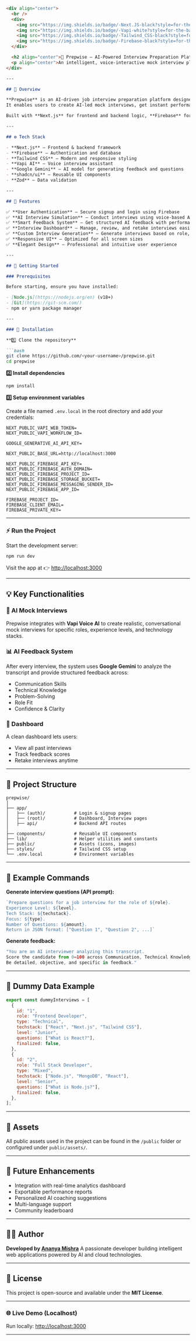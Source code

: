 ````markdown
<div align="center">
  <br />
  <div>
    <img src="https://img.shields.io/badge/-Next.JS-black?style=for-the-badge&logoColor=white&logo=nextdotjs&color=black" alt="next.js" />
    <img src="https://img.shields.io/badge/-Vapi-white?style=for-the-badge&color=5dfeca" alt="vapi" />
    <img src="https://img.shields.io/badge/-Tailwind_CSS-black?style=for-the-badge&logoColor=white&logo=tailwindcss&color=06B6D4" alt="tailwindcss" />
    <img src="https://img.shields.io/badge/-Firebase-black?style=for-the-badge&logoColor=white&logo=firebase&color=DD2C00" alt="firebase" />
  </div>

  <h2 align="center">🧠 Prepwise — AI-Powered Interview Preparation Platform</h2>
  <p align="center">An intelligent, voice-interactive mock interview platform built using <b>Next.js</b>, <b>Firebase</b>, <b>TailwindCSS</b>, and <b>Vapi AI</b>.</p>
</div>

---

## 📘 Overview

**Prepwise** is an AI-driven job interview preparation platform designed to help users simulate real interviews through **voice interaction**.  
It enables users to create AI-led mock interviews, get instant performance feedback, and track their progress through an intuitive dashboard.

Built with **Next.js** for frontend and backend logic, **Firebase** for authentication and data storage, **TailwindCSS** for styling, and **Vapi AI** for intelligent voice interview interactions.

---

## ⚙️ Tech Stack

- **Next.js** – Frontend & backend framework  
- **Firebase** – Authentication and database  
- **Tailwind CSS** – Modern and responsive styling  
- **Vapi AI** – Voice interview assistant  
- **Google Gemini** – AI model for generating feedback and questions  
- **shadcn/ui** – Reusable UI components  
- **Zod** – Data validation

---

## 🌟 Features

✅ **User Authentication** – Secure signup and login using Firebase  
✅ **AI Interview Simulation** – Conduct interviews using voice-based AI agents  
✅ **Smart Feedback System** – Get structured AI feedback with performance breakdowns  
✅ **Interview Dashboard** – Manage, review, and retake interviews easily  
✅ **Custom Interview Generation** – Generate interviews based on role, experience, and tech stack  
✅ **Responsive UI** – Optimized for all screen sizes  
✅ **Elegant Design** – Professional and intuitive user experience  

---

## 🚀 Getting Started

### Prerequisites

Before starting, ensure you have installed:

- [Node.js](https://nodejs.org/en) (v18+)
- [Git](https://git-scm.com/)
- npm or yarn package manager

---

### 🧩 Installation

**1️⃣ Clone the repository**

```bash
git clone https://github.com/<your-username>/prepwise.git
cd prepwise
````

**2️⃣ Install dependencies**

```bash
npm install
```

**3️⃣ Setup environment variables**

Create a file named `.env.local` in the root directory and add your credentials:

```env
NEXT_PUBLIC_VAPI_WEB_TOKEN=
NEXT_PUBLIC_VAPI_WORKFLOW_ID=

GOOGLE_GENERATIVE_AI_API_KEY=

NEXT_PUBLIC_BASE_URL=http://localhost:3000

NEXT_PUBLIC_FIREBASE_API_KEY=
NEXT_PUBLIC_FIREBASE_AUTH_DOMAIN=
NEXT_PUBLIC_FIREBASE_PROJECT_ID=
NEXT_PUBLIC_FIREBASE_STORAGE_BUCKET=
NEXT_PUBLIC_FIREBASE_MESSAGING_SENDER_ID=
NEXT_PUBLIC_FIREBASE_APP_ID=

FIREBASE_PROJECT_ID=
FIREBASE_CLIENT_EMAIL=
FIREBASE_PRIVATE_KEY=
```

---

### ⚡ Run the Project

Start the development server:

```bash
npm run dev
```

Visit the app at 👉 [http://localhost:3000](http://localhost:3000)

---

## 💡 Key Functionalities

### 🎤 AI Mock Interviews

Prepwise integrates with **Vapi Voice AI** to create realistic, conversational mock interviews for specific roles, experience levels, and technology stacks.

### 📊 AI Feedback System

After every interview, the system uses **Google Gemini** to analyze the transcript and provide structured feedback across:

* Communication Skills
* Technical Knowledge
* Problem-Solving
* Role Fit
* Confidence & Clarity

### 🧭 Dashboard

A clean dashboard lets users:

* View all past interviews
* Track feedback scores
* Retake interviews anytime

---

## 🧱 Project Structure

```
prepwise/
│
├── app/
│   ├── (auth)/           # Login & signup pages
│   ├── (root)/           # Dashboard, Interview pages
│   ├── api/              # Backend API routes
│
├── components/           # Reusable UI components
├── lib/                  # Helper utilities and constants
├── public/               # Assets (icons, images)
├── styles/               # Tailwind CSS setup
└── .env.local            # Environment variables
```

---

## 🧠 Example Commands

**Generate interview questions (API prompt):**

```javascript
`Prepare questions for a job interview for the role of ${role}. 
Experience Level: ${level}. 
Tech Stack: ${techstack}. 
Focus: ${type}. 
Number of Questions: ${amount}. 
Return in JSON format: ["Question 1", "Question 2", ...]`
```

**Generate feedback:**

```javascript
"You are an AI interviewer analyzing this transcript. 
Score the candidate from 0–100 across Communication, Technical Knowledge, Problem-Solving, Role Fit, and Confidence. 
Be detailed, objective, and specific in feedback."
```

---

## 🧾 Dummy Data Example

```javascript
export const dummyInterviews = [
  {
    id: "1",
    role: "Frontend Developer",
    type: "Technical",
    techstack: ["React", "Next.js", "Tailwind CSS"],
    level: "Junior",
    questions: ["What is React?"],
    finalized: false,
  },
  {
    id: "2",
    role: "Full Stack Developer",
    type: "Mixed",
    techstack: ["Node.js", "MongoDB", "React"],
    level: "Senior",
    questions: ["What is Node.js?"],
    finalized: false,
  },
];
```

---

## 🧩 Assets

All public assets used in the project can be found in the `/public` folder or configured under `public/assets/`.

---

## 🧭 Future Enhancements

* Integration with real-time analytics dashboard
* Exportable performance reports
* Personalized AI coaching suggestions
* Multi-language support
* Community leaderboard

---

## 🧑‍💻 Author

**Developed by [Ananya Mishra](https://github.com/Ana123-an)**
A passionate developer building intelligent web applications powered by AI and cloud technologies.

---

## 🪪 License

This project is open-source and available under the **MIT License**.

---

### 🌐 Live Demo (Localhost)

Run locally: [http://localhost:3000](http://localhost:3000)

---

```
```

